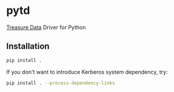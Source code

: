 pytd
===

[Treasure Data](https://www.treasuredata.com/) Driver for Python

## Installation

```sh
pip install .
```

If you don't want to introduce Kerberos system dependency, try:

```sh
pip install . --process-dependency-links
```
